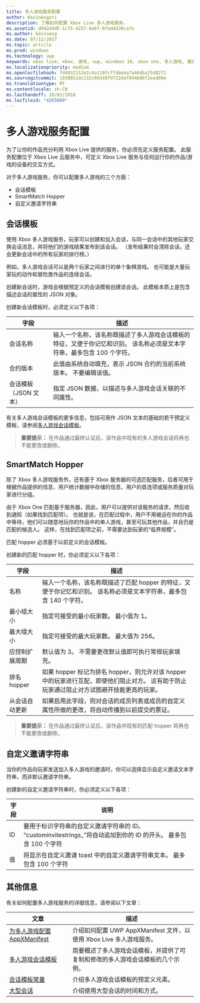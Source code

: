 ```yaml
---
title: 多人游戏服务配置
author: KevinAsgari
description: 了解如何配置 Xbox Live 多人游戏服务。
ms.assetid: d042d4d5-1c75-4257-8a6f-07eddd39ca7e
ms.author: kevinasg
ms.date: 07/12/2017
ms.topic: article
ms.prod: windows
ms.technology: uwp
keywords: xbox live, xbox, 游戏, uwp, windows 10, xbox one, 多人游戏, 服务配置, 会话模板, 自定义邀请字符串, smartmatch hopper
ms.localizationpriority: medium
ms.openlocfilehash: fd4032152e2c4a110fcffd8e6a7a46dba25d8271
ms.sourcegitcommit: 1938851dc132c60348f9722daf994b86f2ead09e
ms.translationtype: MT
ms.contentlocale: zh-CN
ms.lasthandoff: 10/03/2018
ms.locfileid: "4265089"
---
```

# <a name="multiplayer-service-configuration"></a>多人游戏服务配置
为了让你的作品充分利用 Xbox Live 提供的服务，你必须先定义服务配置。 此服务配置位于 Xbox Live 云服务中，可定义 Xbox Live 服务与任何运行你的作品/游戏的设备的交互方式。

对于多人游戏服务，你可以配置多人游戏的三个方面：
* 会话模板
* SmartMatch Hopper
* 自定义邀请字符串

## <a name="session-templates"></a>会话模板
使用 Xbox 多人游戏服务，玩家可以创建和加入会话，与同一会话中的其他玩家交换会话消息，并将他们的游戏结果发布到该会话。 （发布结果时会清除会话，还会更新会话中的所有玩家的排行榜。）

例如，多人游戏会话可以是两个玩家之间进行的单个象棋游戏。 也可能是大量玩家玩的动作和冒险类作品的连续会话。

创建新会话时，游戏会根据预定义的会话模板创建该会话。 此模板本质上是包含描述会话的属性的 JSON 对象。

创建新会话模板时，必须定义以下各项：

| 字段 | 描述 |
| --- | --- |
| 会话名称 | 输入一个名称，该名称既描述了多人游戏会话模板的特征，又便于你记忆和识别。 该名称必须是文本字符串，最多包含 100 个字符。 |
| 合约版本 | 此值由系统自动填充，表示 JSON 合约的当前系统版本。 不要编辑该值。 |
| 会话模板（JSON 文本） | 指定 JSON 数据，以描述与多人游戏会话关联的不同属性。 |

有关多人游戏会话模板的更多信息，包括可用作 JSON 文本的基础的若干预定义模板，请参阅[多人游戏会话模板](session-templates.md)。

> **重要提示：** 在作品通过最终认证后，该作品中现有的多人游戏会话将再也不能更改或删除。

## <a name="smartmatch-hoppers"></a>SmartMatch Hopper

除了 Xbox 多人游戏服务外，还有基于 Xbox 服务器的可选匹配服务，后者可用于根据作品提供的信息、用户统计数据中存储的信息、用户的首选项或服务质量对玩家进行分组。

由于 Xbox One 匹配基于服务器，因此，用户可以提供对该服务的请求，然后收到通知（如果找到匹配项）。 也就是说，在匹配过程中，用户不用被迫在你的作品中等待，他们可以随意地玩你的作品中的单人游戏，甚至可玩其他作品，并且仍是匹配的候选人。 这样，在找到匹配项之前，不需要达到玩家的“临界规模”。

匹配 hopper 必须基于以前定义的会话模板。

创建新的匹配 hopper 时，你必须定义以下各项：

| 字段 | 描述 |
|---|---|
|名称| 输入一个名称，该名称既描述了匹配 hopper 的特征，又便于你记忆和识别。 该名称必须是文本字符串，最多包含 140 个字符。 |
| 最小组大小 | 指定可接受的最小玩家数。 最小值为 1。 |
| 最大组大小 | 指定可接受的最大玩家数。 最大值为 256。 |
| 应控制扩展周期 | 默认值为 3。 不需要更改默认值即可执行常规玩家填充。 |
| 排名 hopper | 如果 hopper 标记为排名 hopper，则允许对该 hopper 中的玩家进行互配，即使他们阻止对方。 这有助于防止玩家通过阻止对方试图避开技能更高的玩家。 |
| 从会话自动更新 | 如果启用此字段，则对会话的成员列表或成员的自定义属性所做的更改，将自动传播到以前提交的票证。 |

> **重要提示：** 在作品通过最终认证后，该作品中现有的匹配 hopper 将再也不能更改或删除。

## <a name="custom-invite-strings"></a>自定义邀请字符串
当你的作品向玩家发送加入多人游戏的邀请时，你可以选择显示自定义邀请文本字符串，而非默认邀请字符串。

创建新的自定义邀请字符串时，你必须定义以下各项：

| 字段 | 说明 |
|---|---|
| ID | 要用于标识字符串的自定义邀请字符串的 ID。 “custominvitestrings_”将自动追加到你的 ID 的开头。 最多包含 100 个字符 |
| 值 | 将显示在自定义邀请 toast 中的自定义邀请字符串文本。 最多包含 100 个字符 |

## <a name="additional-information"></a>其他信息

有关如何配置多人游戏服务的详细信息，请参阅以下文章：

**文章** | **描述**
--- | ---
[为多人游戏配置 AppXManifest](configure-your-appxmanifest-for-multiplayer.md) | 介绍如何配置 UWP AppXManifest 文件，以使用 Xbox Live 多人游戏服务。
[多人游戏会话模板](session-templates.md) | 简要概述了多人游戏会话模板，并提供了可复制和修改的多人游戏会话模板的几个示例。
[会话模板常量](session-template-constants.md) | 介绍多人游戏会话模板的预定义元素。
[大型会话](large-sessions.md) | 介绍使用大型会话的时间和方式。
